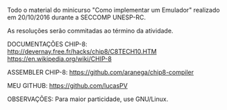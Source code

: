 Todo o material do minicurso "Como implementar um Emulador" realizado em 20/10/2016 durante a SECCOMP UNESP-RC.

As resoluções serão commitadas ao término da atividade.

DOCUMENTAÇÕES CHIP-8:
http://devernay.free.fr/hacks/chip8/C8TECH10.HTM
https://en.wikipedia.org/wiki/CHIP-8

ASSEMBLER CHIP-8:
https://github.com/aranega/chip8-compiler

MEU GITHUB:
https://github.com/lucasPV

OBSERVAÇÕES:
Para maior particidade, use GNU/Linux.
